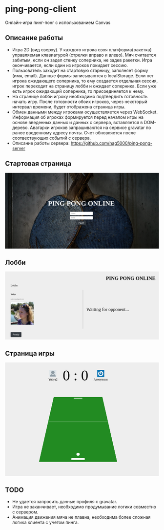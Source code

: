 # ping-pong-client

Онлайн-игра пинг-понг с использованием Canvas

## Описание работы
* Игра 2D (вид сверху). У каждого игрока своя платформа(ракетка) управляемая клавиатурой (стрелки вправо и влево). Мяч считается забитым, если он задел стенку соперника, не задев ракетки. Игра окончивается, если один из игроков покидает сессию.
* Пользователь заходит на стартовую старницу, заполняет форму (имя, email). Данные формы записываются в localStorage. Если нет игрока ожидающего соперника, то ему создается отдельная сессия, игрок переходит на страницу лобби и ожидает соперника. Если уже есть игрок ожидающий соперника, то присоединяется к нему.
* На странице лобби игроку необходимо подтвердить готовность начать игру. После готовности обоих игроков, через некоторый интервал времени, будет отображена страница игры.
* Обмен данными между игроками осуществляется через WebSocket. Информация об игроках формируется перед началом игры на основе введенных данных и данных с сервера, вставляется в DOM-дерево. Аватарки игроков запрашиваются на сервисе gravatar по ранее введенному адресу почты. Счет обновляется после соотвествующих событий с сервера.
* Описание работы сервера: https://github.com/nag5000/ping-pong-server

## Стартовая страница
![Start page](/img/dis01.png)

## Лобби
![Lobby page](/img/dis02.png)

## Страница игры
![Start page](/img/dis03.png)

## TODO
* Не удается запросить данные профиля с gravatar.
* Игра не заканчивает, необходимо продумывание логики совместно с сервером.
* Анимация движения мяча не плавна, необходима более сложная логика клиента с учетом пинга.


